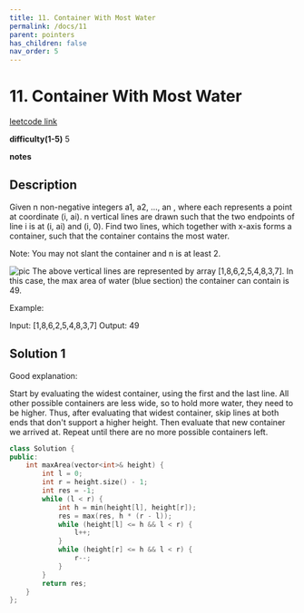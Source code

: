 ```yaml
---
title: 11. Container With Most Water
permalink: /docs/11
parent: pointers
has_children: false
nav_order: 5
---
```

# 11. Container With Most Water
[leetcode link](https://leetcode.com/problems/container-with-most-water/)

**difficulty(1-5)** 
5

**notes**   


## Description
Given n non-negative integers a1, a2, ..., an , where each represents a point at coordinate (i, ai). n vertical lines are drawn such that the two endpoints of line i is at (i, ai) and (i, 0). Find two lines, which together with x-axis forms a container, such that the container contains the most water.

Note: You may not slant the container and n is at least 2.

![pic](https://s3-lc-upload.s3.amazonaws.com/uploads/2018/07/17/question_11.jpg)
The above vertical lines are represented by array [1,8,6,2,5,4,8,3,7]. In this case, the max area of water (blue section) the container can contain is 49.


Example:

Input: [1,8,6,2,5,4,8,3,7]
Output: 49

## Solution 1
Good explanation:

Start by evaluating the widest container, using the first and the last line. All other possible containers are less wide, so to hold more water, they need to be higher. Thus, after evaluating that widest container, skip lines at both ends that don't support a higher height. Then evaluate that new container we arrived at. Repeat until there are no more possible containers left.


```c++
class Solution {
public:
    int maxArea(vector<int>& height) {
        int l = 0;
        int r = height.size() - 1;
        int res = -1;
        while (l < r) {
            int h = min(height[l], height[r]);
            res = max(res, h * (r - l));
            while (height[l] <= h && l < r) {
                l++;
            }
            while (height[r] <= h && l < r) {
                r--;
            }
        }
        return res;
    }
};
```
<!-- 
Default label
{: .label }

Blue label
{: .label .label-blue }

Stable
{: .label .label-green }

New release
{: .label .label-purple }

Coming soon
{: .label .label-yellow }

Deprecated
{: .label .label-red } -->
